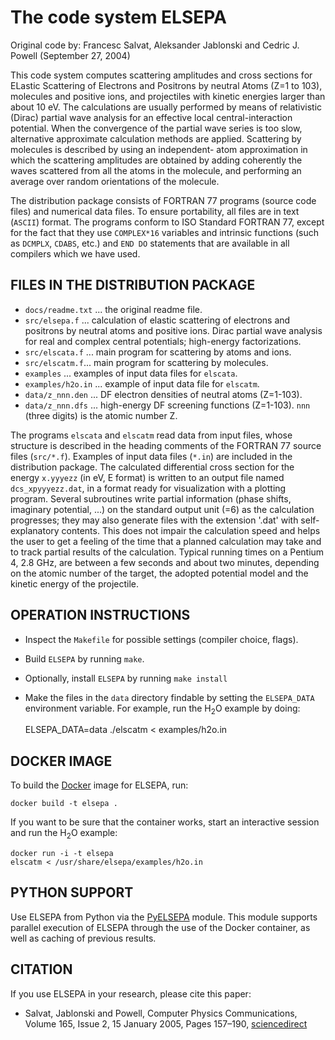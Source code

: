 # The code system ELSEPA

Original code by: Francesc Salvat, Aleksander Jablonski and Cedric J. Powell (September 27, 2004)

This code system computes scattering amplitudes and cross sections
for ELastic Scattering of Electrons and Positrons by neutral Atoms (Z=1
to 103), molecules and positive ions, and projectiles with kinetic
energies larger than about 10 eV. The calculations are usually performed
by means of relativistic (Dirac) partial wave analysis for an effective
local central-interaction potential. When the convergence of the partial
wave series is too slow, alternative approximate calculation methods are
applied. Scattering by molecules is described by using an independent-
atom approximation in which the scattering amplitudes are obtained by
adding coherently the waves scattered from all the atoms in the
molecule, and performing an average over random orientations of the
molecule.

The distribution package consists of FORTRAN 77 programs (source code
files) and numerical data files. To ensure portability, all files are in
text (`ASCII`) format. The programs conform to ISO Standard FORTRAN 77,
except for the fact that they use `COMPLEX*16` variables and intrinsic
functions (such as `DCMPLX`, `CDABS`, etc.) and `END DO` statements that are
available in all compilers which we have used. 


## FILES IN THE DISTRIBUTION PACKAGE

- `docs/readme.txt` ... the original readme file.
- `src/elsepa.f` ...  calculation of elastic scattering of electrons
and positrons by neutral atoms and positive ions.
Dirac partial wave analysis for real and complex
central potentials; high-energy factorizations.
- `src/elscata.f` ... main program for scattering by atoms and ions.
- `src/elscatm.f`... main program for scattering by molecules.
- `examples` ... examples of input data files for `elscata`.
- `examples/h2o.in` ... example of input data file for `elscatm`.
- `data/z_nnn.den` ... DF electron densities of neutral atoms (Z=1-103).
- `data/z_nnn.dfs` ... high-energy DF screening functions (Z=1-103).
`nnn` (three digits) is the atomic number Z.

The programs `elscata` and `elscatm` read data from input files,
whose structure is described in the heading comments of the FORTRAN 77
source files (`src/*.f`). Examples of input data files (`*.in`) are included
in the distribution package. The calculated differential cross section
for the energy `x.yyyezz` (in eV, E format) is written to an output file
named `dcs_xpyyyezz.dat`, in a format ready for visualization with a
plotting program. Several subroutines write partial information (phase
shifts, imaginary potential, ...) on the standard output unit (=6) as
the calculation progresses; they may also generate files with the
extension '.dat' with self-explanatory contents. This does not impair
the calculation speed and helps the user to get a feeling of the time
that a planned calculation may take and to track partial results of the
calculation. Typical running times on a Pentium 4, 2.8 GHz, are between
a few seconds and about two minutes, depending on the atomic number of
the target, the adopted potential model and the kinetic energy of the
projectile.


## OPERATION INSTRUCTIONS
- Inspect the `Makefile` for possible settings (compiler choice, flags).
- Build `ELSEPA` by running `make`.
- Optionally, install `ELSEPA` by running `make install`
- Make the files in the `data` directory findable by setting the `ELSEPA_DATA`
environment variable. For example, run the H<sub>2</sub>O example by doing:

    ELSEPA_DATA=data ./elscatm < examples/h2o.in


## DOCKER IMAGE

To build the [Docker](http://docker.com) image for ELSEPA, run:

    docker build -t elsepa .

If you want to be sure that the container works, start an interactive session and run the H<sub>2</sub>O example:

    docker run -i -t elsepa
    elscatm < /usr/share/elsepa/examples/h2o.in


## PYTHON SUPPORT

Use ELSEPA from Python via the [PyELSEPA](http://github.com/eScatter/pyelsepa) module.
This module supports parallel execution of ELSEPA through the use of the Docker container,
as well as caching of previous results.


## CITATION

If you use ELSEPA in your research, please cite this paper:
- Salvat, Jablonski and Powell, Computer Physics Communications, Volume 165, Issue 2, 15 January 2005, Pages 157–190, [sciencedirect](http://www.sciencedirect.com/science/article/pii/S0010465504004795)

